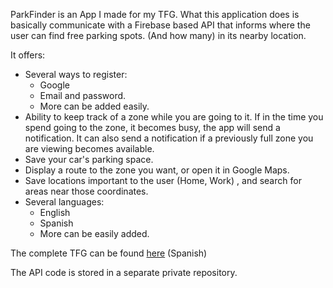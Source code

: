 ParkFinder is an App I made for my TFG. What this application does is basically communicate with a Firebase based API that informs where the user can find free parking spots. (And how many) in its nearby location.

It offers: 
 - Several ways to register:
	 - Google
	  - Email and password.
	  - More can be added easily.
- Ability to keep track of a zone while you are going to it. If in the time you spend going to the zone, it becomes busy, the app will send a notification. It can also send a notification if a previously full zone you are viewing becomes available. 
- Save your car's parking space.
- Display a route to the zone you want, or open it in Google Maps.
- Save locations important to the user (Home, Work) , and search for areas near those coordinates.
- Several languages:
	- English
	- Spanish
	- More can be easily added.
	
The complete TFG can be found [here](http://hdl.handle.net/2117/353256)  (Spanish)

The API code is stored in a separate private repository.
